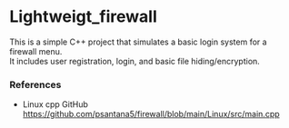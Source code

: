 # Lightweigt_firewall

This is a simple C++ project that simulates a basic login system for a firewall menu.  
It includes user registration, login, and basic file hiding/encryption.



### References
- Linux cpp GitHub https://github.com/psantana5/firewall/blob/main/Linux/src/main.cpp